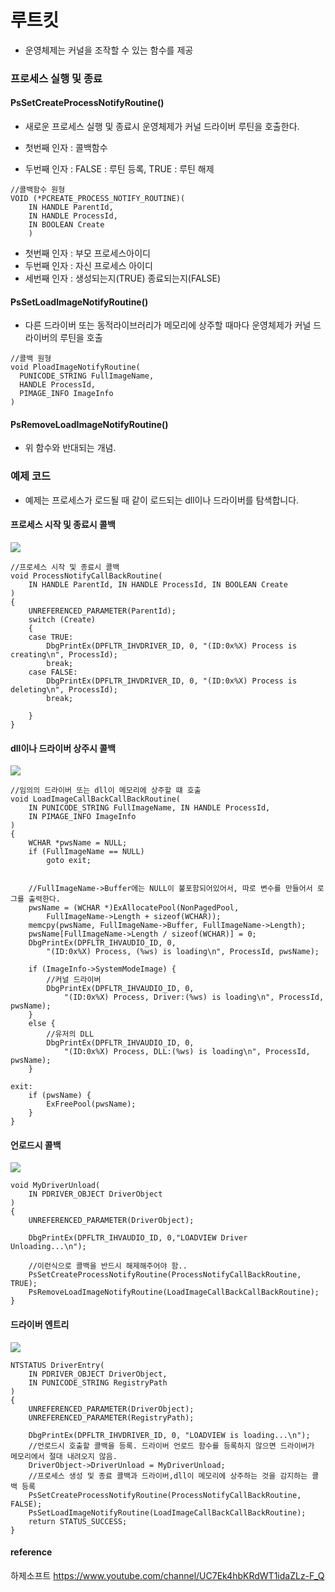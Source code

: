 # 루트킷

* 운영체제는 커널을 조작할 수 있는 함수를 제공

### 프로세스 실행 및 종료

#### PsSetCreateProcessNotifyRoutine()
* 새로운 프로세스 실행 및 종료시 운영체제가 커널 드라이버 루틴을 호출한다.


* 첫번째 인자 : 콜백함수
* 두번째 인자 : FALSE : 루틴 등록, TRUE : 루틴 해제
```
//콜백함수 원형
VOID (*PCREATE_PROCESS_NOTIFY_ROUTINE)(
    IN HANDLE ParentId,
    IN HANDLE ProcessId,
    IN BOOLEAN Create
    )
```
* 첫번째 인자 : 부모 프로세스아이디
* 두번째 인자 : 자신 프로세스 아이디
* 세번째 인자 : 생성되는지(TRUE) 종료되는지(FALSE)



#### PsSetLoadImageNotifyRoutine()

* 다른 드라이버 또는 동적라이브러리가 메모리에 상주할 때마다 운영체제가 커널 드라이버의 루틴을 호출

```
//콜백 원형
void PloadImageNotifyRoutine(
  PUNICODE_STRING FullImageName,
  HANDLE ProcessId,
  PIMAGE_INFO ImageInfo
)
```


#### PsRemoveLoadImageNotifyRoutine()
* 위 함수와 반대되는 개념.

### 예제 코드
* 예제는 프로세스가 로드될 때 같이 로드되는 dll이나 드라이버를 탐색합니다.

#### 프로세스 시작 및 종료시 콜백

![](../../images/Driver/leebongsuk/11.PNG)  

```
//프로세스 시작 및 종료시 콜백
void ProcessNotifyCallBackRoutine(
	IN HANDLE ParentId, IN HANDLE ProcessId, IN BOOLEAN Create
)
{
	UNREFERENCED_PARAMETER(ParentId);
	switch (Create)
	{
	case TRUE:
		DbgPrintEx(DPFLTR_IHVDRIVER_ID, 0, "(ID:0x%X) Process is creating\n", ProcessId);
		break;
	case FALSE:
		DbgPrintEx(DPFLTR_IHVDRIVER_ID, 0, "(ID:0x%X) Process is deleting\n", ProcessId);
		break;

	}
}
```

#### dll이나 드라이버 상주시 콜백

![](../../images/Driver/leebongsuk/12.PNG)  

```
//임의의 드라이버 또는 dll이 메모리에 상주할 떄 호출
void LoadImageCallBackCallBackRoutine(
	IN PUNICODE_STRING FullImageName, IN HANDLE ProcessId,
	IN PIMAGE_INFO ImageInfo
)
{
	WCHAR *pwsName = NULL;
	if (FullImageName == NULL)
		goto exit;


	//FullImageName->Buffer에는 NULL이 불포함되어있어서, 따로 변수를 만들어서 로그를 출력한다.
	pwsName = (WCHAR *)ExAllocatePool(NonPagedPool,
		FullImageName->Length + sizeof(WCHAR));
	memcpy(pwsName, FullImageName->Buffer, FullImageName->Length);
	pwsName[FullImageName->Length / sizeof(WCHAR)] = 0;
	DbgPrintEx(DPFLTR_IHVAUDIO_ID, 0,
		"(ID:0x%X) Process, (%ws) is loading\n", ProcessId, pwsName);

	if (ImageInfo->SystemModeImage) {
		//커널 드라이버
		DbgPrintEx(DPFLTR_IHVAUDIO_ID, 0,
			"(ID:0x%X) Process, Driver:(%ws) is loading\n", ProcessId, pwsName);
	}
	else {
		//유저의 DLL
		DbgPrintEx(DPFLTR_IHVAUDIO_ID, 0,
			"(ID:0x%X) Process, DLL:(%ws) is loading\n", ProcessId, pwsName);
	}

exit:
	if (pwsName) {
		ExFreePool(pwsName);
	}
}
```

#### 언로드시 콜백
![](../../images/Driver/leebongsuk/13.PNG)  

```
void MyDriverUnload(
	IN PDRIVER_OBJECT DriverObject
)
{
	UNREFERENCED_PARAMETER(DriverObject);

	DbgPrintEx(DPFLTR_IHVAUDIO_ID, 0,"LOADVIEW Driver Unloading...\n");

	//이런식으로 콜백을 반드시 해제해주어야 함..
	PsSetCreateProcessNotifyRoutine(ProcessNotifyCallBackRoutine, TRUE);
	PsRemoveLoadImageNotifyRoutine(LoadImageCallBackCallBackRoutine);
}
```

#### 드라이버 엔트리

![](../../images/Driver/leebongsuk/14.PNG)  

```
NTSTATUS DriverEntry(
	IN PDRIVER_OBJECT DriverObject,
	IN PUNICODE_STRING RegistryPath
)
{
	UNREFERENCED_PARAMETER(DriverObject);
	UNREFERENCED_PARAMETER(RegistryPath);

	DbgPrintEx(DPFLTR_IHVDRIVER_ID, 0, "LOADVIEW is loading...\n");
	//언로드시 호출할 콜백을 등록. 드라이버 언로드 함수를 등록하지 않으면 드라이버가 메모리에서 절대 내려오지 않음.
	DriverObject->DriverUnload = MyDriverUnload;
	//프로세스 생성 및 종료 콜백과 드라이버,dll이 메모리에 상주하는 것을 감지하는 콜백 등록
	PsSetCreateProcessNotifyRoutine(ProcessNotifyCallBackRoutine, FALSE);
	PsSetLoadImageNotifyRoutine(LoadImageCallBackCallBackRoutine);
	return STATUS_SUCCESS;
}
```

#### reference
하제소프트 https://www.youtube.com/channel/UC7Ek4hbKRdWT1idaZLz-F_Q
